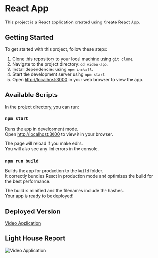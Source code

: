 # React App

This project is a React application created using Create React App.

## Getting Started

To get started with this project, follow these steps:

1. Clone this repository to your local machine using `git clone`.
2. Navigate to the project directory: `cd video-app`.
3. Install dependencies using `npm install`.
4. Start the development server using `npm start`.
5. Open [http://localhost:3000](http://localhost:3000) in your web browser to view the app.

## Available Scripts

In the project directory, you can run:

### `npm start`

Runs the app in development mode.\
Open [http://localhost:3000](http://localhost:3000) to view it in your browser.

The page will reload if you make edits.\
You will also see any lint errors in the console.

### `npm run build`

Builds the app for production to the `build` folder.\
It correctly bundles React in production mode and optimizes the build for the best performance.

The build is minified and the filenames include the hashes.\
Your app is ready to be deployed!

## Deployed Version

[Video Application](https://video-app-ten-blond.vercel.app)

## Light House Report

![Video Application](https://github.com/sadathshariff/NoteYard/assets/51914072/0ae82251-8aea-4e3d-863b-a37c8a4b888e)
